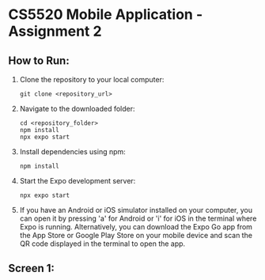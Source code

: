 # CS5520 Mobile Application - Assignment 2

## How to Run:
1. Clone the repository to your local computer:
   ```
   git clone <repository_url>
   ```
2. Navigate to the downloaded folder:
   ```
   cd <repository_folder>
   npm install
   npx expo start
   ```
3. Install dependencies using npm:
   ```
   npm install
   ```
4. Start the Expo development server:
   ```
   npx expo start
   ```
5. If you have an Android or iOS simulator installed on your computer, you can open it by pressing 'a' for Android or 'i' for iOS in the terminal where Expo is running. Alternatively, you can download the Expo Go app from the App Store or Google Play Store on your mobile device and scan the QR code displayed in the terminal to open the app.

## Screen 1:

